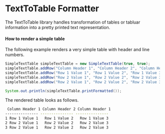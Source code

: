 # TextToTable Formatter
The TextToTable library handles transformation of tables or tabluar information into a pretty printed text representation.

#### How to render a simple table
The following example renders a very simple table with header and line numbers.
``` java
SimpleTextTable simpleTextTable = new SimpleTextTable(true, true);
simpleTextTable.addRow("Column Header 1", "Column Header 2", "Column Header 1");
simpleTextTable.addRow("Row 1 Value 1", "Row 1 Value 2", "Row 1 Value 3");
simpleTextTable.addRow("Row 2 Value 1", "Row 2 Value 2", "Row 2 Value 3");
simpleTextTable.addRow("Row 2 Value 1", "Row 2 Value 2", "Row 2 Value 3");

System.out.println(simpleTextTable.printFormatted());
```

The rendered table looks as follows.

``` bash
 Column Header 1 Column Header 2 Column Header 1 
--------------- --------------- --------------- 
1 Row 1 Value 1   Row 1 Value 2   Row 1 Value 3   
2 Row 2 Value 1   Row 2 Value 2   Row 2 Value 3   
3 Row 2 Value 1   Row 2 Value 2   Row 2 Value 3   
```